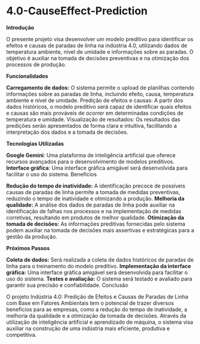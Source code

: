 # 4.0-CauseEffect-Prediction
**Introdução**

O presente projeto visa desenvolver um modelo preditivo para identificar os efeitos e causas de paradas de linha na indústria 4.0, utilizando dados de temperatura ambiente, nível de umidade e informações sobre as paradas. O objetivo é auxiliar na tomada de decisões preventivas e na otimização dos processos de produção.

**Funcionalidades**

**Carregamento de dados:** O sistema permite o upload de planilhas contendo informações sobre as paradas de linha, incluindo efeito, causa, temperatura ambiente e nível de umidade.
Predição de efeitos e causas: A partir dos dados históricos, o modelo preditivo será capaz de identificar quais efeitos e causas são mais prováveis de ocorrer em determinadas condições de temperatura e umidade.
Visualização de resultados: Os resultados das predições serão apresentados de forma clara e intuitiva, facilitando a interpretação dos dados e a tomada de decisões.

**Tecnologias Utilizadas**

**Google Gemini**: Uma plataforma de inteligência artificial que oferece recursos avançados para o desenvolvimento de modelos preditivos.
**Interface gráfica**: Uma interface gráfica amigável será desenvolvida para facilitar o uso do sistema.
Benefícios

**Redução do tempo de inatividade:** A identificação precoce de possíveis causas de paradas de linha permite a tomada de medidas preventivas, reduzindo o tempo de inatividade e otimizando a produção.
**Melhoria da qualidade:** A análise dos dados de paradas de linha pode auxiliar na identificação de falhas nos processos e na implementação de medidas corretivas, resultando em produtos de melhor qualidade.
**Otimização da tomada de decisões:** As informações preditivas fornecidas pelo sistema podem auxiliar na tomada de decisões mais assertivas e estratégicas para a gestão da produção.

**Próximos Passos**

**Coleta de dados:** Será realizada a coleta de dados históricos de paradas de linha para o treinamento do modelo preditivo.
**Implementação da interface gráfica:** Uma interface gráfica amigável será desenvolvida para facilitar o uso do sistema.
**Testes e avaliação:** O sistema será testado e avaliado para garantir sua precisão e confiabilidade.
Conclusão

O projeto Indústria 4.0: Predição de Efeitos e Causas de Paradas de Linha com Base em Fatores Ambientais tem o potencial de trazer diversos benefícios para as empresas, como a redução do tempo de inatividade, a melhoria da qualidade e a otimização da tomada de decisões. Através da utilização de inteligência artificial e aprendizado de máquina, o sistema visa auxiliar na construção de uma indústria mais eficiente, produtiva e competitiva.
